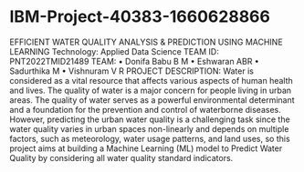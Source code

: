 # IBM-Project-40383-1660628866
EFFICIENT WATER QUALITY ANALYSIS &AMP; PREDICTION USING MACHINE LEARNING
Technology: 
Applied Data Science
TEAM ID:
PNT2022TMID21489
TEAM:
•	Donifa Babu B M
•	Eshwaran ABR
•	Sadurthika M
•	Vishnuram V R
PROJECT DESCRIPTION:
Water is considered as a vital resource that affects various aspects of human health and lives. The quality of water is a major concern for people living in urban areas. The quality of water serves as a powerful environmental determinant and a foundation for the prevention and control of waterborne diseases. However, predicting the urban water quality is a challenging task since the water quality varies in urban spaces non-linearly and depends on multiple factors, such as meteorology, water usage patterns, and land uses, so this project aims at building a Machine Learning (ML) model to Predict Water Quality by considering all water quality standard indicators.

